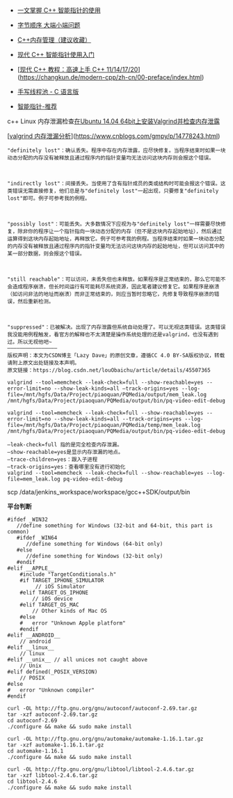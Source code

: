- [一文掌握 C++ 智能指针的使用](https://mp.weixin.qq.com/s/rAeIMQUhwpc6Or9NpocSZA)
- [字节顺序 大端小端问题](https://mp.weixin.qq.com/s/fDx4MvxxJNipOE1dM5KjNw)
- [C++内存管理（建议收藏）](https://mp.weixin.qq.com/s/nHcBDRLeFlMMX9b4Ws2THg)
- [现代 C++ 智能指针使用入门](https://mp.weixin.qq.com/s/HUlNc-SRN7srrHv78tkdkQ)
- [[现代 C++ 教程：高速上手 C++ 11/14/17/20](https://changkun.de/modern-cpp/)](https://changkun.de/modern-cpp/zh-cn/00-preface/index.html)
- [手写线程池 - C 语言版](https://mp.weixin.qq.com/s/e-cMA4T2t8b8-87fsEYtqQ)

- [智能指针-推荐](https://mp.weixin.qq.com/s/Kq_3R5oeqizm2XAMORza_Q)





c++ Linux 内存泄漏检查[在Ubuntu 14.04 64bit上安装Valgrind并检查内存泄露](https://blog.csdn.net/tao_627/article/details/38304903)

[[valgrind 内存泄漏分析](https://www.cnblogs.com/gmpy/p/14778243.html)](https://www.cnblogs.com/gmpy/p/14778243.html)



```
"definitely lost"：确认丢失。程序中存在内存泄露，应尽快修复。当程序结束时如果一块动态分配的内存没有被释放且通过程序内的指针变量均无法访问这块内存则会报这个错误。

 

"indirectly lost"：间接丢失。当使用了含有指针成员的类或结构时可能会报这个错误。这类错误无需直接修复，他们总是与"definitely lost"一起出现，只要修复"definitely lost"即可。例子可参考我的例程。

 

"possibly lost"：可能丢失。大多数情况下应视为与"definitely lost"一样需要尽快修复，除非你的程序让一个指针指向一块动态分配的内存（但不是这块内存起始地址），然后通过运算得到这块内存起始地址，再释放它。例子可参考我的例程。当程序结束时如果一块动态分配的内存没有被释放且通过程序内的指针变量均无法访问这块内存的起始地址，但可以访问其中的某一部分数据，则会报这个错误。

 

"still reachable"：可以访问，未丢失但也未释放。如果程序是正常结束的，那么它可能不会造成程序崩溃，但长时间运行有可能耗尽系统资源，因此笔者建议修复它。如果程序是崩溃（如访问非法的地址而崩溃）而非正常结束的，则应当暂时忽略它，先修复导致程序崩溃的错误，然后重新检测。

 

"suppressed"：已被解决。出现了内存泄露但系统自动处理了。可以无视这类错误。这类错误我没能用例程触发，看官方的解释也不太清楚是操作系统处理的还是valgrind，也没有遇到过。所以无视他吧~
————————————————
版权声明：本文为CSDN博主「Lazy Dave」的原创文章，遵循CC 4.0 BY-SA版权协议，转载请附上原文出处链接及本声明。
原文链接：https://blog.csdn.net/louObaichu/article/details/45507365
```



```
valgrind --tool=memcheck --leak-check=full --show-reachable=yes --error-limit=no --show-leak-kinds=all –track-origins=yes --log-file=/mnt/hgfs/Data/Project/piaoquan/PQMedia/output/mem_leak.log /mnt/hgfs/Data/Project/piaoquan/PQMedia/output/bin/pq-video-edit-debug

valgrind --tool=memcheck --leak-check=full --show-reachable=yes --error-limit=no --show-leak-kinds=all --track-origins=yes --log-file=/mnt/hgfs/Data/Project/piaoquan/PQMedia/temp/mem_leak.log /mnt/hgfs/Data/Project/piaoquan/PQMedia/output/bin/pq-video-edit-debug

```

```
–leak-check=full 指的是完全检查内存泄漏。
–show-reachable=yes是显示内存泄漏的地点。
–trace-children=yes：跟入子进程
–track-origins=yes：查看哪里没有进行初始化
valgrind --tool=memcheck --leak-check=full --show-reachable=yes --log-file=mem_leak.log pq-video-edit-debug
```

scp /data/jenkins_workspace/workspace/gcc++SDK/output/bin



**平台判断**

```
#ifdef _WIN32
   //define something for Windows (32-bit and 64-bit, this part is common)
   #ifdef _WIN64
      //define something for Windows (64-bit only)
   #else
      //define something for Windows (32-bit only)
   #endif
#elif __APPLE__
    #include "TargetConditionals.h"
    #if TARGET_IPHONE_SIMULATOR
         // iOS Simulator
    #elif TARGET_OS_IPHONE
        // iOS device
    #elif TARGET_OS_MAC
        // Other kinds of Mac OS
    #else
    #   error "Unknown Apple platform"
    #endif
#elif __ANDROID__
    // android
#elif __linux__
    // linux
#elif __unix__ // all unices not caught above
    // Unix
#elif defined(_POSIX_VERSION)
    // POSIX
#else
#   error "Unknown compiler"
#endif
```

```
curl -OL http://ftp.gnu.org/gnu/autoconf/autoconf-2.69.tar.gz
tar -xzf autoconf-2.69.tar.gz 
cd autoconf-2.69
./configure && make && sudo make install
 
curl -OL http://ftp.gnu.org/gnu/automake/automake-1.16.1.tar.gz
tar -xzf automake-1.16.1.tar.gz
cd automake-1.16.1
./configure && make && sudo make install
 
curl -OL http://ftp.gnu.org/gnu/libtool/libtool-2.4.6.tar.gz
tar -xzf libtool-2.4.6.tar.gz
cd libtool-2.4.6
./configure && make && sudo make install
```

